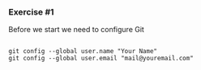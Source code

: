 ### Exercise #1
Before we start we need to configure Git
<pre>
<code>
git config --global user.name "Your Name"
git config --global user.email "mail@youremail.com"
</code>
</pre>
